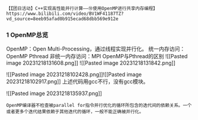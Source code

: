 `【【团日活动】C++实现高性能并行计算——⑩使用OpenMP进行共享内存编程】https://www.bilibili.com/video/BV1WF41187TZ?vd_source=8eeb95afad0b915ecad68dbb569e912e`
### 1 OpenMP总览
OpenMP：Open Multi-Processing，通过线程实现并行化。
统一内存访问：OpenMP  Pthread
非统一内存访问：MPI
OpenMP与Pthread的区别
![[Pasted image 20231218131608.png]]
![[Pasted image 20231218131842.png]]


![[Pasted image 20231218102428.png]]![[Pasted image 20231218102917.png]]
上述代码用gcc不行，没有gcc模块。

![[Pasted image 20231218135937.png]]
```
OpenMP编译器不检查被parallel for指令并行优化的循环所包含的迭代间的依赖关系。一个或者更多个迭代结果依赖于其他迭代的循环，一般不能正确被并行化。
```

